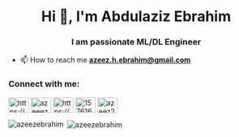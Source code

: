 <h1 align="center">Hi 👋, I'm Abdulaziz Ebrahim</h1>
<h3 align="center">I am passionate ML/DL Engineer</h3>


- 📫 How to reach me **azeez.h.ebrahim@gmail.com**

<h3 align="left">Connect with me:</h3>
<p align="left">
<a href="https://codepen.io/https://codepen.io/azeez289" target="blank"><img align="center" src="https://raw.githubusercontent.com/rahuldkjain/github-profile-readme-generator/master/src/images/icons/Social/codepen.svg" alt="https://codepen.io/azeez289" height="30" width="40" /></a>
<a href="https://twitter.com/azeeez_ebrahim" target="blank"><img align="center" src="https://raw.githubusercontent.com/rahuldkjain/github-profile-readme-generator/master/src/images/icons/Social/twitter.svg" alt="azeeez_ebrahim" height="30" width="40" /></a>
<a href="https://linkedin.com/in/https://www.linkedin.com/in/abdulaziz-ebrahim-037a7b1ab" target="blank"><img align="center" src="https://raw.githubusercontent.com/rahuldkjain/github-profile-readme-generator/master/src/images/icons/Social/linked-in-alt.svg" alt="https://www.linkedin.com/in/abdulaziz-ebrahim-037a7b1ab" height="30" width="40" /></a>
<a href="https://stackoverflow.com/users/15761681" target="blank"><img align="center" src="https://raw.githubusercontent.com/rahuldkjain/github-profile-readme-generator/master/src/images/icons/Social/stack-overflow.svg" alt="15761681" height="30" width="40" /></a>
<a href="https://www.hackerrank.com/azeez289" target="blank"><img align="center" src="https://raw.githubusercontent.com/rahuldkjain/github-profile-readme-generator/master/src/images/icons/Social/hackerrank.svg" alt="azeez289" height="30" width="40" /></a>
</p>

<p><img align="left" src="https://github-readme-stats.vercel.app/api/top-langs?username=azeezebrahim&show_icons=true&locale=en&layout=compact" alt="azeezebrahim" /></p>

<p>&nbsp;<img align="center" src="https://github-readme-stats.vercel.app/api?username=azeezebrahim&show_icons=true&locale=en" alt="azeezebrahim" /></p>

